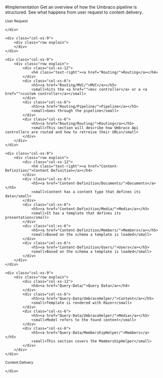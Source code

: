 #Implementation
Get an overview of how the Umbraco pipeline is structured. See what happens from user request to content delivery.

<div class="row implementation">
	<div class="col-sm-12"></div>
</div>

<div class="row">
	<div class="col-xs-3">
		<small class="text-center">User Request</small>
		<span class="dot small">
			<span class="line v-line"></span>
		</span>

	</div>
	
	<div class="col-xs-9">
		<div class="row explain">
		</div>
	</div>
</div>

<div class="row">
	<div class="col-xs-3">
		<span class="dot big icon-Tactics">
			<span class="line v-line top"></span>
			<span class="line v-line"></span>
			<span class="line h-line"></span>
		</span>
		<span class="dot small">
			<span class="line v-line"></span>
			<span class="line h-line"></span>
		</span>
		<span class="dot small">
			<span class="line v-line"></span>
			<span class="line h-line"></span>
		</span>
	</div>
	
	<div class="col-xs-9">
		<div class="row explain">
			<div class="col-xs-12">
				<h4 class="text-right"><a href="Routing/">Routing</a></h4>
			</div>
			<div class="col-xs-6">
				<h5><a href="Routing/MVC/">MVC</a></h5>
				<small>hits the <a href="">mvc controller</a> or a <a href="">custom controller</a></small>
			</div>	
			<div class="col-xs-6">
				<h5><a href="Routing/Pipeline/">Pipeline</a></h5>
				<small>Goes through the pipeline</small>
			</div>
			<div class="col-xs-6">
				<h5><a href="Routing/Routing/">Routing</a></h5>
				<small>This section will describe how Umbraco Api controllers are routed and how to retreive their URLs</small>
			</div>
		</div>
	</div>
</div>

<div class="row">
	<div class="col-xs-3">
		<span class="dot big icon-Folders">
			<span class="line v-line top"></span>
			<span class="line v-line"></span>
			<span class="line h-line"></span>
		</span>
		<span class="dot small">
			<span class="line v-line"></span>
			<span class="line h-line"></span>
		</span>
		<span class="dot small">
			<span class="line v-line"></span>
			<span class="line h-line"></span>
		</span>
	</div>
	
	<div class="col-xs-9">
		<div class="row explain">
			<div class="col-xs-12">
				<h4 class="text-right"><a href="Content-Definition/">Content Definition</a></h4>
			</div>
			<div class="col-xs-6">
				<h5><a href="Content-Definition/Documents/">Documents</a></h5>
				<small>Content has a content type that defines its data</small>
			</div>
			<div class="col-xs-6">
				<h5><a href="Content-Definition/Media/">Media</a></h5>
				<small>It has a template that defines its presentation</small>
			</div>
			<div class="col-xs-6">
				<h5><a href="Content-Definition/Members/">Members</a></h5>
				<small>Based on the schema a template is loaded</small>
			</div>
			<div class="col-xs-6">
				<h5><a href="Content-Definition/Users/">Users</a></h5>
				<small>Based on the schema a template is loaded</small>
			</div>
		</div>
	</div>
</div>

<div class="row">
	<div class="col-xs-3">
		<span class="dot big icon-Server-alt">
			<span class="line v-line top"></span>
			<span class="line v-line"></span>
			<span class="line h-line"></span>
		</span>
		<span class="dot small">
			<span class="line v-line"></span>
			<span class="line h-line"></span>
		</span>
		<span class="dot small">
			<span class="line v-line"></span>
			<span class="line h-line"></span>
		</span>
	</div>
	
	<div class="col-xs-9">
		<div class="row explain">
			<div class="col-xs-12">
				<h4><a href="Query-Data/">Query Data</a></h4>
			</div>
			<div class="col-xs-6">
				<h5><a href="Query-Data/UmbracoHelper/">Content</a></h5>
				<small>Template is rendered with Razor</small>
			</div>
			<div class="col-xs-6">
				<h5><a href="Query-Data/UmbracoHelper/">Media</a></h5>
				<small>Model refers to the found content</small>
			</div>
			<div class="col-xs-6">
				<h5><a href="Query-Data/MembershipHelper/">Members</a></h5>
				<small>This section covers the MembershipHelper</small>
			</div>
		</div>
	</div>
</div>

<div class="row">
	<div class="col-xs-3">
		<span class="dot small last">
			<span class="line v-line top"></span>
		</span>
		<small class="text-center">Content Delivery</small>

	</div>
</div>
